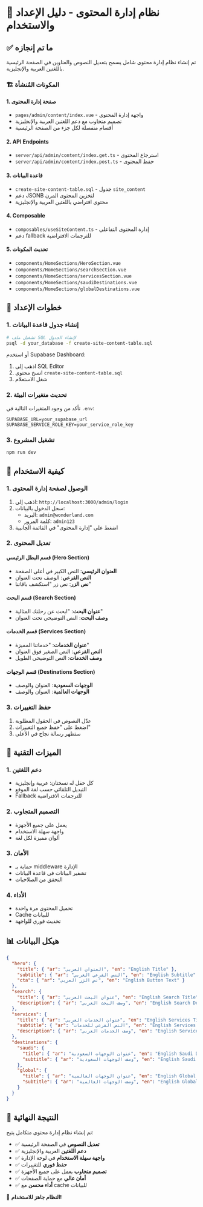 # 🎨 نظام إدارة المحتوى - دليل الإعداد والاستخدام

## ✅ ما تم إنجازه

تم إنشاء نظام إدارة محتوى شامل يسمح بتعديل النصوص والعناوين في الصفحة الرئيسية باللغتين العربية والإنجليزية.

### 🏗️ المكونات المُنشأة

#### 1. **صفحة إدارة المحتوى**
- `pages/admin/content/index.vue` - واجهة إدارة المحتوى
- تصميم متجاوب مع دعم اللغتين العربية والإنجليزية
- أقسام منفصلة لكل جزء من الصفحة الرئيسية

#### 2. **API Endpoints**
- `server/api/admin/content/index.get.ts` - استرجاع المحتوى
- `server/api/admin/content/index.post.ts` - حفظ المحتوى

#### 3. **قاعدة البيانات**
- `create-site-content-table.sql` - جدول `site_content`
- دعم JSONB لتخزين المحتوى المرن
- محتوى افتراضي باللغتين العربية والإنجليزية

#### 4. **Composable**
- `composables/useSiteContent.ts` - إدارة المحتوى التفاعلي
- دعم fallback للترجمات الافتراضية

#### 5. **تحديث المكونات**
- `components/HomeSections/HeroSection.vue`
- `components/HomeSections/searchSection.vue`
- `components/HomeSections/servicesSection.vue`
- `components/HomeSections/saudiDestinations.vue`
- `components/HomeSections/globalDestinations.vue`

## 🚀 خطوات الإعداد

### 1. **إنشاء جدول قاعدة البيانات**

```bash
# تشغيل ملف SQL لإنشاء الجدول
psql -d your_database -f create-site-content-table.sql
```

أو استخدم Supabase Dashboard:
1. اذهب إلى SQL Editor
2. انسخ محتوى `create-site-content-table.sql`
3. شغل الاستعلام

### 2. **تحديث متغيرات البيئة**

تأكد من وجود المتغيرات التالية في `.env`:

```env
SUPABASE_URL=your_supabase_url
SUPABASE_SERVICE_ROLE_KEY=your_service_role_key
```

### 3. **تشغيل المشروع**

```bash
npm run dev
```

## 📱 كيفية الاستخدام

### 1. **الوصول لصفحة إدارة المحتوى**

1. اذهب إلى: `http://localhost:3000/admin/login`
2. سجل الدخول بالبيانات:
   - البريد: `admin@wonderland.com`
   - كلمة المرور: `admin123`
3. اضغط على "إدارة المحتوى" في القائمة الجانبية

### 2. **تعديل المحتوى**

#### قسم البطل الرئيسي (Hero Section)
- **العنوان الرئيسي**: النص الكبير في أعلى الصفحة
- **النص الفرعي**: الوصف تحت العنوان
- **نص الزر**: نص زر "استكشف باقاتنا"

#### قسم البحث (Search Section)
- **عنوان البحث**: "ابحث عن رحلتك المثالية"
- **وصف البحث**: النص التوضيحي تحت العنوان

#### قسم الخدمات (Services Section)
- **عنوان الخدمات**: "خدماتنا المميزة"
- **النص الفرعي**: النص الصغير فوق العنوان
- **وصف الخدمات**: النص التوضيحي الطويل

#### قسم الوجهات (Destinations Section)
- **الوجهات السعودية**: العنوان والوصف
- **الوجهات العالمية**: العنوان والوصف

### 3. **حفظ التغييرات**

1. عدّل النصوص في الحقول المطلوبة
2. اضغط على "حفظ جميع التغييرات"
3. ستظهر رسالة نجاح في الأعلى

## 🔧 الميزات التقنية

### 1. **دعم اللغتين**
- كل حقل له نسختان: عربية وإنجليزية
- التبديل التلقائي حسب لغة الموقع
- Fallback للترجمات الافتراضية

### 2. **التصميم المتجاوب**
- يعمل على جميع الأجهزة
- واجهة سهلة الاستخدام
- ألوان مميزة لكل لغة

### 3. **الأمان**
- حماية بـ middleware الإدارة
- تشفير البيانات في قاعدة البيانات
- التحقق من الصلاحيات

### 4. **الأداء**
- تحميل المحتوى مرة واحدة
- Cache للبيانات
- تحديث فوري للواجهة

## 📊 هيكل البيانات

```json
{
  "hero": {
    "title": { "ar": "العنوان العربي", "en": "English Title" },
    "subtitle": { "ar": "النص الفرعي العربي", "en": "English Subtitle" },
    "cta": { "ar": "نص الزر العربي", "en": "English Button Text" }
  },
  "search": {
    "title": { "ar": "عنوان البحث العربي", "en": "English Search Title" },
    "description": { "ar": "وصف البحث العربي", "en": "English Search Description" }
  },
  "services": {
    "title": { "ar": "عنوان الخدمات العربي", "en": "English Services Title" },
    "subtitle": { "ar": "النص الفرعي للخدمات", "en": "English Services Subtitle" },
    "description": { "ar": "وصف الخدمات العربي", "en": "English Services Description" }
  },
  "destinations": {
    "saudi": {
      "title": { "ar": "عنوان الوجهات السعودية", "en": "English Saudi Destinations Title" },
      "subtitle": { "ar": "وصف الوجهات السعودية", "en": "English Saudi Destinations Description" }
    },
    "global": {
      "title": { "ar": "عنوان الوجهات العالمية", "en": "English Global Destinations Title" },
      "subtitle": { "ar": "وصف الوجهات العالمية", "en": "English Global Destinations Description" }
    }
  }
}
```

## 🎯 النتيجة النهائية

تم إنشاء نظام إدارة محتوى متكامل يتيح:

- ✅ **تعديل النصوص** في الصفحة الرئيسية
- ✅ **دعم اللغتين** العربية والإنجليزية
- ✅ **واجهة سهلة الاستخدام** في لوحة الإدارة
- ✅ **حفظ فوري** للتغييرات
- ✅ **تصميم متجاوب** يعمل على جميع الأجهزة
- ✅ **أمان عالي** مع حماية الصفحات
- ✅ **أداء محسن** مع cache للبيانات

🎉 **النظام جاهز للاستخدام!**
